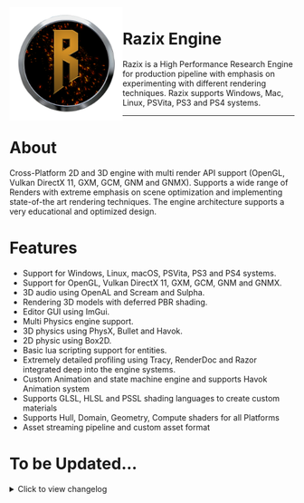 <br>
<img width=200" align="left" src="https://github.com/Pikachuxxxx/Razix/blob/master/Branding/RazixLogo.png"> <h1> Razix Engine </h1>
Razix is a High Performance Research Engine for production pipeline with emphasis on experimenting with different rendering techniques. Razix supports Windows, Mac, Linux, PSVita, PS3 and PS4 systems.

 ---

# About
Cross-Platform 2D and 3D engine with multi render API support (OpenGL, Vulkan DirectX 11, GXM, GCM, GNM and GNMX). Supports a wide range of Renders with extreme emphasis on scene optimization and implementing state-of-the art rendering techniques. The engine architecture supports a very educational and optimized design.

# Features
- Support for Windows, Linux, macOS, PSVita, PS3 and PS4 systems.
- Support for OpenGL, Vulkan DirectX 11, GXM, GCM, GNM and GNMX.
- 3D audio using OpenAL and Scream and Sulpha.
- Rendering 3D models with deferred PBR shading.
- Editor GUI using ImGui.
- Multi Physics engine support.
- 3D physics using PhysX, Bullet and Havok.
- 2D physic using Box2D.
- Basic lua scripting support for entities.
- Extremely detailed profiling using Tracy, RenderDoc and Razor integrated deep into the engine systems.
- Custom Animation and state machine engine and supports Havok Animation system
- Supports GLSL, HLSL and PSSL shading languages to create custom materials
- Supports Hull, Domain, Geometry, Compute shaders for all Platforms
- Asset streaming pipeline and custom asset format

# To be Updated...

<details>
  <summary>Click to view changelog </summary>

# Razix Engine ChangeLog

## Version - 0.14.0 [Development] - 02/07/2021
    - Added Engine Singleton
    - Added Engine Ignition with proper logging
    - Added VFS to Engine Ignition
    - Changed Entrypoint and VFS initiation

## Version - 0.13.0 [Development] - 27/06/2021
    - Added OS independent FileSystem (Windows only implementation for now)
    - Added Virtual File system
    - Added Window Icon

## Version - 0.12.0 [Development]
    - Refactored Premake build system to be more robust
    - Added Window and Input Abstraction for Windows(GLFW only)
    - Added OpenGL Context abstraction for graphics context

## Version - 0.11.0 [Development]
    - Added basic layer system and ImGui
    - Added OS abstraction
    - Added Event system

## Version - 0.10.0 [Development]
    - Added Application and Entry point
    - Added Logging system using spdlog
    - Added dependencies (glad, glfw, imgui, spdlog, premake)
    - Added premake build system

</details>
